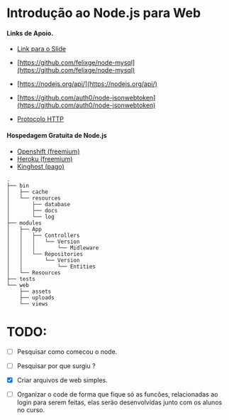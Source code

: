 # Introdução ao Node.js para Web

#### Links de Apoio.

- [Link para o Slide](http://#)

- [https://github.com/felixge/node-mysql](https://github.com/felixge/node-mysql)
- [https://nodejs.org/api/](https://nodejs.org/api/)
- [https://github.com/auth0/node-jsonwebtoken](https://github.com/auth0/node-jsonwebtoken)
- [Protocolo HTTP](https://nandovieira.com.br/entendendo-um-pouco-mais-sobre-o-protocolo-http)

#### Hospedagem Gratuita de Node.js
- [Openshift (freemium)](https://openshift.redhat.com/app/login)
- [Heroku (freemium)]()
- [Kinghost (pago)]()



```
.
├── bin
│   ├── cache
│   └── resources
│       ├── database
│       ├── docs
│       └── log
├── modules
│   ├── App
│   │   ├── Controllers
│   │   │   └── Version
│   │   │       └── Midleware
│   │   └── Repositories
│   │       └── Version
│   │           └── Entities
│   └── Resources
├── tests
└── web
    ├── assets
    ├── uploads
    └── views
```


# TODO:

- [ ] Pesquisar como comecou o node.
- [ ] Pesquisar por que surgiu ? 

- [x] Criar arquivos de web simples.

- [ ] Organizar o code de forma que fique só as funcões, relacionadas ao login para serem feitas,
elas serão desenvolvidas junto com os alunos no curso.
